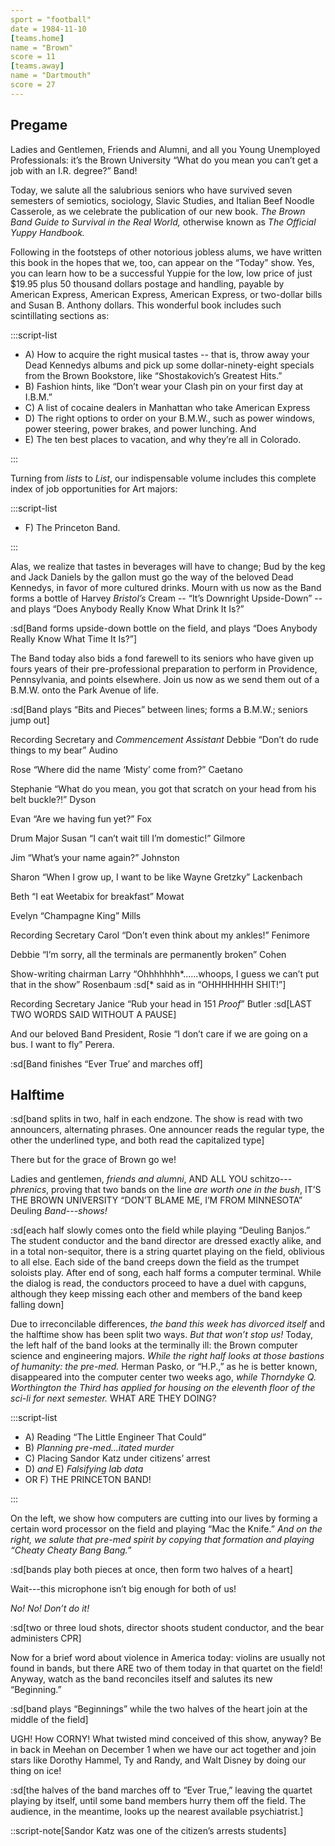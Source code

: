 ```yaml
---
sport = "football"
date = 1984-11-10
[teams.home]
name = "Brown"
score = 11
[teams.away]
name = "Dartmouth"
score = 27
---
```


## Pregame

Ladies and Gentlemen, Friends and Alumni, and all you Young Unemployed Professionals: it’s the Brown University “What do you mean you can’t get a job with an I.R. degree?” Band!

Today, we salute all the salubrious seniors who have survived seven semesters of semiotics, sociology, Slavic Studies, and Italian Beef Noodle Casserole, as we celebrate the publication of our new book. _The Brown Band Guide to Survival in the Real World,_ otherwise known as _The Official Yuppy Handbook._

Following in the footsteps of other notorious jobless alums, we have written this book in the hopes that we, too, can appear on the “Today” show. Yes, you can learn how to be a successful Yuppie for the low, low price of just $19.95 plus 50 thousand dollars postage and handling, payable by American Express, American Express, American Express, or two-dollar bills and Susan B. Anthony dollars. This wonderful book includes such scintillating sections as:

:::script-list

- A) How to acquire the right musical tastes -- that is, throw away your Dead Kennedys albums and pick up some dollar-ninety-eight specials from the Brown Bookstore, like “Shostakovich’s Greatest Hits.”
- B) Fashion hints, like “Don’t wear your Clash pin on your first day at I.B.M.”
- C) A list of cocaine dealers in Manhattan who take American Express
- D) The right options to order on your B.M.W., such as power windows, power steering, power brakes, and power lunching. And
- E) The ten best places to vacation, and why they’re all in Colorado.

:::

Turning from _lists_ to _List_, our indispensable volume includes this complete index of job opportunities for Art majors:

:::script-list

- F) The Princeton Band.

:::

Alas, we realize that tastes in beverages will have to change; Bud by the keg and Jack Daniels by the gallon must go the way of the beloved Dead Kennedys, in favor of more cultured drinks. Mourn with us now as the Band forms a bottle of Harvey _Bristol’s_ Cream -- “It’s Downright Upside-Down” -- and plays “Does Anybody Really Know What Drink It Is?”

:sd[Band forms upside-down bottle on the field, and plays “Does Anybody Really Know What Time It Is?”]

The Band today also bids a fond farewell to its seniors who have given up fours years of their pre-professional preparation to perform in Providence, Pennsylvania, and points elsewhere. Join us now as we send them out of a B.M.W. onto the Park Avenue of life.

:sd[Band plays “Bits and Pieces” between lines; forms a B.M.W.; seniors jump out]

Recording Secretary and _Commencement Assistant_ Debbie “Don’t do rude things to my bear” Audino

Rose “Where did the name ‘Misty’ come from?” Caetano

Stephanie “What do you mean, you got that scratch on your head from his belt buckle?!” Dyson

Evan “Are we having fun yet?” Fox

Drum Major Susan “I can’t wait till I’m domestic!” Gilmore

Jim “What’s your name again?” Johnston

Sharon “When I grow up, I want to be like Wayne Gretzky” Lackenbach

Beth “I eat Weetabix for breakfast” Mowat

Evelyn “Champagne King” Mills

Recording Secretary Carol “Don’t even think about my ankles!” Fenimore

Debbie “I’m sorry, all the terminals are permanently broken” Cohen

Show-writing chairman Larry “Ohhhhhhh\*......whoops, I guess we can’t put that in the show” Rosenbaum :sd[\* said as in “OHHHHHHH SHIT!”]

Recording Secretary Janice “Rub your head in 151 _Proof_” Butler :sd[LAST TWO WORDS SAID WITHOUT A PAUSE]

And our beloved Band President, Rosie “I don’t care if we are going on a bus. I want to fly” Perera.

:sd[Band finishes “Ever True’ and marches off]

## Halftime

:sd[band splits in two, half in each endzone. The show is read with two announcers, alternating phrases. One announcer reads the regular type, the other the underlined type, and both read the capitalized type]

There but for the grace of Brown go we!

Ladies and gentlemen, _friends and alumni_, AND ALL YOU schitzo--- _phrenics_, proving that two bands on the line _are worth one in the bush_, IT’S THE BROWN UNIVERSITY “DON’T BLAME ME, I’M FROM MINNESOTA” Deuling _Band---shows!_

:sd[each half slowly comes onto the field while playing “Deuling Banjos.” The student conductor and the band director are dressed exactly alike, and in a total non-sequitor, there is a string quartet playing on the field, oblivious to all else. Each side of the band creeps down the field as the trumpet soloists play. After end of song, each half forms a computer terminal. While the dialog is read, the conductors proceed to have a duel with capguns, although they keep missing each other and members of the band keep falling down]

Due to irreconcilable differences, _the band this week has divorced itself_ and the halftime show has been split two ways. _But that won’t stop us!_ Today, the left half of the band looks at the terminally ill: the Brown computer science and engineering majors. _While the right half looks at those bastions of humanity: the pre-med._ Herman Pasko, or “H.P.,” as he is better known, disappeared into the computer center two weeks ago, _while Thorndyke Q. Worthington the Third has applied for housing on the eleventh floor of the sci-li for next semester._ WHAT ARE THEY DOING?

:::script-list

- A) Reading “The Little Engineer That Could”
- B) _Planning pre-med...itated murder_
- C) Placing Sandor Katz under citizens’ arrest
- D) _and_ E) _Falsifying lab data_
- OR F) THE PRINCETON BAND!

:::

On the left, we show how computers are cutting into our lives by forming a certain word processor on the field and playing “Mac the Knife.” _And on the right, we salute that pre-med spirit by copying that formation and playing “Cheaty Cheaty Bang Bang.”_

:sd[bands play both pieces at once, then form two halves of a heart]

Wait---this microphone isn’t big enough for both of us!

_No! No! Don’t do it!_

:sd[two or three loud shots, director shoots student conductor, and the bear administers CPR]

Now for a brief word about violence in America today: violins are usually not found in bands, but there ARE two of them today in that quartet on the field! Anyway, watch as the band reconciles itself and salutes its new “Beginning.”

:sd[band plays “Beginnings” while the two halves of the heart join at the middle of the field]

UGH! How CORNY! What twisted mind conceived of this show, anyway? Be in back in Meehan on December 1 when we have our act together and join stars like Dorothy Hammel, Ty and Randy, and Walt Disney by doing our thing on ice!

:sd[the halves of the band marches off to “Ever True,” leaving the quartet playing by itself, until some band members hurry them off the field. The audience, in the meantime, looks up the nearest available psychiatrist.]

::script-note[Sandor Katz was one of the citizen’s arrests students]
